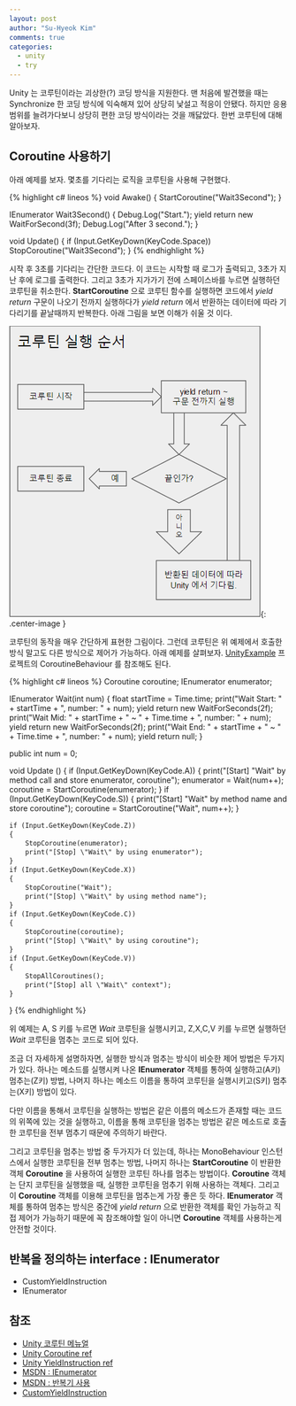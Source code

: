 ```yaml
---
layout: post
author: "Su-Hyeok Kim"
comments: true
categories:
  - unity
  - try
---
```


Unity 는 코루틴이라는 괴상한(?) 코딩 방식을 지원한다. 맨 처음에 발견했을 때는 Synchronize 한 코딩 방식에 익숙해져 있어 상당히 낯설고 적응이 안됐다. 하지만 응용 범위를 늘려가다보니 상당히 편한 코딩 방식이라는 것을 깨닳았다. 한번 코루틴에 대해 알아보자.

<!-- more -->

## Coroutine 사용하기

아래 예제를 보자. 몇초를 기다리는 로직을 코루틴을 사용해 구현했다.

{% highlight c# lineos %}
void Awake()
{
    StartCoroutine("Wait3Second");
}

IEnumerator Wait3Second()
{
    Debug.Log("Start.");
    yield return new WaitForSecond(3f);
    Debug.Log("After 3 second.");
}

void Update()
{
    if (Input.GetKeyDown(KeyCode.Space))
        StopCoroutine("Wait3Second");
}
{% endhighlight %}

시작 후 3초를 기다리는 간단한 코드다. 이 코드는 시작할 때 로그가 출력되고, 3초가 지난 후에 로그를 출력한다. 그리고 3초가 지가가기 전에 스페이스바를 누르면 실행하던 코루틴을 취소한다. __StartCoroutine__ 으로 코루틴 함수를 실행하면 코드에서 _yield return_ 구문이 나오기 전까지 실행하다가 _yield return_ 에서 반환하는 데이터에 따라 기다리기를 끝날때까지 반복한다. 아래 그림을 보면 이해가 쉬울 것 이다.

![coroutine execute](/images/common_coroutine_execute.png){: .center-image }

코루틴의 동작을 매우 간단하게 표현한 그림이다. 그런데 코루틴은 위 예제에서 호출한 방식 말고도 다른 방식으로 제어가 가능하다. 아래 예제를 살펴보자. [UnityExample](https://github.com/hrmrzizon/UnityExample) 프로젝트의 CoroutineBehaviour 를 참조해도 된다.

{% highlight c# lineos %}
Coroutine coroutine;
IEnumerator enumerator;

IEnumerator Wait(int num)
{
    float startTime = Time.time;
    print("Wait Start: " + startTime + ", number: " + num);
    yield return new WaitForSeconds(2f);
    print("Wait Mid: " + startTime + " ~ " + Time.time + ", number: " + num);
    yield return new WaitForSeconds(2f);
    print("Wait End: " + startTime + " ~ " + Time.time + ", number: " + num);
    yield return null;
}

public int num = 0;

void Update ()
{
    if (Input.GetKeyDown(KeyCode.A))
    {
        print("[Start] \"Wait\" by method call and store enumerator, coroutine");
        enumerator = Wait(num++);
        coroutine = StartCoroutine(enumerator);
    }
    if (Input.GetKeyDown(KeyCode.S))
    {
        print("[Start] \"Wait\" by method name and store coroutine");
        coroutine = StartCoroutine("Wait", num++);
    }

    if (Input.GetKeyDown(KeyCode.Z))
    {
        StopCoroutine(enumerator);
        print("[Stop] \"Wait\" by using enumerator");
    }
    if (Input.GetKeyDown(KeyCode.X))
    {
        StopCoroutine("Wait");
        print("[Stop] \"Wait\" by using method name");
    }
    if (Input.GetKeyDown(KeyCode.C))
    {
        StopCoroutine(coroutine);
        print("[Stop] \"Wait\" by using coroutine");
    }
    if (Input.GetKeyDown(KeyCode.V))
    {
        StopAllCoroutines();
        print("[Stop] all \"Wait\" context");
    }
}
{% endhighlight %}

위 예제는 A, S 키를 누르면 _Wait_ 코루틴을 실행시키고, Z,X,C,V 키를 누르면 실행하던 _Wait_ 코루틴을 멈추는 코드로 되어 있다.

조금 더 자세하게 설명하자면, 실행한 방식과 멈추는 방식이 비슷한 제어 방법은 두가지가 있다. 하나는 메소드를 실행시켜 나온 __IEnumerator__ 객체를 통하여 실행하고(A키) 멈추는(Z키) 방법, 나머지 하나는 메소드 이름을 통하여 코루틴을 실행시키고(S키) 멈추는(X키) 방법이 있다.

다만 이름을 통해서 코루틴을 실행하는 방법은 같은 이름의 메소드가 존재할 때는 코드의 위쪽에 있는 것을 실행하고, 이름을 통해 코루틴을 멈추는 방법은 같은 메소드로 호출한 코루틴을 전부 멈추기 때문에 주의하기 바란다.

그리고 코루틴을 멈추는 방법 중 두가지가 더 있는데, 하나는 MonoBehaviour 인스턴스에서 실행한 코루틴을 전부 멈추는 방법, 나머지 하나는 __StartCoroutine__ 이 반환한 객체 __Coroutine__ 을 사용하여 실행한 코루틴 하나를 멈추는 방법이다. __Coroutine__ 객체는 단지 코루틴을 실행했을 때, 실행한 코루틴을 멈추기 위해 사용하는 객체다. 그리고 이 __Coroutine__ 객체를 이용해 코루틴을 멈추는게 가장 좋은 듯 하다. __IEnumerator__ 객체를 통하여 멈추는 방식은 중간에 _yield return_ 으로 반환한 객체를 확인 가능하고 직접 제어가 가능하기 때문에 꼭 참조해야할 일이 아니면 __Coroutine__ 객체를 사용하는게 안전할 것이다.

## 반복을 정의하는 interface : IEnumerator



- CustomYieldInstruction
- IEnumerator

<!--
ok  //  유니티의 기본적인 코루틴 사용법? StopCoroutine:Coroutine
  C# 에서의 코드 블록 지원?
  코드에서 사용되는 IEnumerator 의 구조
  CustomYieldInstruction : keepwaiting 을 씀, Update 다 된 이후, LateUpdate 하기 전에 체크함
  IEnumerator 를 직접 구현한 코루틴 사용
  실 사용 사례? : 틱 사용하기, 시간 체크하기, WWW 체크하기
  장단점?
-->

## 참조

- [Unity 코루틴 메뉴얼](https://docs.unity3d.com/kr/current/Manual/Coroutines.html)
- [Unity Coroutine ref](https://docs.unity3d.com/ScriptReference/Coroutine.html)
- [Unity YieldInstruction ref](https://docs.unity3d.com/ScriptReference/YieldInstruction.html)
- [MSDN : IEnumerator](https://msdn.microsoft.com/ko-kr/library/system.collections.ienumerator.aspx)
- [MSDN : 반복기 사용](https://msdn.microsoft.com/ko-kr/library/65zzykke.aspx)
- [CustomYieldInstruction](https://docs.unity3d.com/ScriptReference/CustomYieldInstruction.html)
